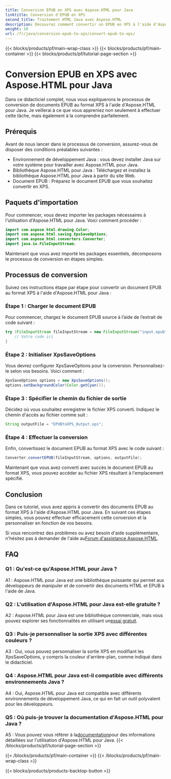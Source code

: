 ```yaml
---
title: Conversion EPUB en XPS avec Aspose.HTML pour Java
linktitle: Conversion d'EPUB en XPS
second_title: Traitement HTML Java avec Aspose.HTML
description: Découvrez comment convertir un EPUB en XPS à l'aide d'Aspose.HTML pour Java. Guide étape par étape avec des exemples de code. Explorez les fonctionnalités d'Aspose.HTML.
weight: 10
url: /fr/java/conversion-epub-to-xps/convert-epub-to-xps/
---
```


{{< blocks/products/pf/main-wrap-class >}}
{{< blocks/products/pf/main-container >}}
{{< blocks/products/pf/tutorial-page-section >}}

# Conversion EPUB en XPS avec Aspose.HTML pour Java

Dans ce didacticiel complet, nous vous expliquerons le processus de conversion de documents EPUB au format XPS à l'aide d'Aspose.HTML pour Java. Je veillerai à ce que vous appreniez non seulement à effectuer cette tâche, mais également à la comprendre parfaitement. 

## Prérequis

Avant de nous lancer dans le processus de conversion, assurez-vous de disposer des conditions préalables suivantes :

- Environnement de développement Java : vous devez installer Java sur votre système pour travailler avec Aspose.HTML pour Java.
- Bibliothèque Aspose.HTML pour Java : Téléchargez et installez la bibliothèque Aspose.HTML pour Java à partir du site Web.
- Document EPUB : Préparez le document EPUB que vous souhaitez convertir en XPS.

## Paquets d'importation

Pour commencer, vous devez importer les packages nécessaires à l'utilisation d'Aspose.HTML pour Java. Voici comment procéder :

```java
import com.aspose.html.drawing.Color;
import com.aspose.html.saving.XpsSaveOptions;
import com.aspose.html.converters.Converter;
import java.io.FileInputStream;
```

Maintenant que vous avez importé les packages essentiels, décomposons le processus de conversion en étapes simples.

## Processus de conversion

Suivez ces instructions étape par étape pour convertir un document EPUB au format XPS à l'aide d'Aspose.HTML pour Java :

### Étape 1 : Charger le document EPUB

Pour commencer, chargez le document EPUB source à l’aide de l’extrait de code suivant :

```java
try (FileInputStream fileInputStream = new FileInputStream("input.epub")) {
    // Votre code ici
}
```

### Étape 2 : Initialiser XpsSaveOptions

Vous devrez configurer XpsSaveOptions pour la conversion. Personnalisez-le selon vos besoins. Voici comment :

```java
XpsSaveOptions options = new XpsSaveOptions();
options.setBackgroundColor(Color.getCyan());
```

### Étape 3 : Spécifier le chemin du fichier de sortie

Décidez où vous souhaitez enregistrer le fichier XPS converti. Indiquez le chemin d'accès au fichier comme suit :

```java
String outputFile = "EPUBtoXPS_Output.xps";
```

### Étape 4 : Effectuer la conversion

Enfin, convertissez le document EPUB au format XPS avec le code suivant :

```java
Converter.convertEPUB(fileInputStream, options, outputFile);
```

Maintenant que vous avez converti avec succès le document EPUB au format XPS, vous pouvez accéder au fichier XPS résultant à l'emplacement spécifié.

## Conclusion

Dans ce tutoriel, vous avez appris à convertir des documents EPUB au format XPS à l'aide d'Aspose.HTML pour Java. En suivant ces étapes simples, vous pouvez effectuer efficacement cette conversion et la personnaliser en fonction de vos besoins.

 Si vous rencontrez des problèmes ou avez besoin d'aide supplémentaire, n'hésitez pas à demander de l'aide au[Forum d'assistance Aspose.HTML](https://forum.aspose.com/).

## FAQ

### Q1 : Qu'est-ce qu'Aspose.HTML pour Java ?

A1 : Aspose.HTML pour Java est une bibliothèque puissante qui permet aux développeurs de manipuler et de convertir des documents HTML et EPUB à l'aide de Java.

### Q2 : L'utilisation d'Aspose.HTML pour Java est-elle gratuite ?

 A2 : Aspose.HTML pour Java est une bibliothèque commerciale, mais vous pouvez explorer ses fonctionnalités en utilisant un[essai gratuit](https://releases.aspose.com/).

### Q3 : Puis-je personnaliser la sortie XPS avec différentes couleurs ?

A3 : Oui, vous pouvez personnaliser la sortie XPS en modifiant les XpsSaveOptions, y compris la couleur d'arrière-plan, comme indiqué dans le didacticiel.

### Q4 : Aspose.HTML pour Java est-il compatible avec différents environnements Java ?

A4 : Oui, Aspose.HTML pour Java est compatible avec différents environnements de développement Java, ce qui en fait un outil polyvalent pour les développeurs.

### Q5 : Où puis-je trouver la documentation d'Aspose.HTML pour Java ?

 A5 : Vous pouvez vous référer à la[documentation](https://reference.aspose.com/html/java/)pour des informations détaillées sur l'utilisation d'Aspose.HTML pour Java.
{{< /blocks/products/pf/tutorial-page-section >}}

{{< /blocks/products/pf/main-container >}}
{{< /blocks/products/pf/main-wrap-class >}}

{{< blocks/products/products-backtop-button >}}
